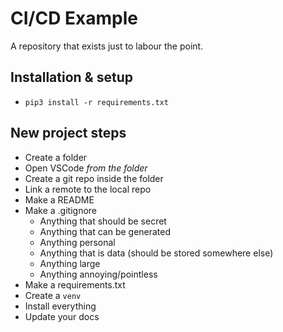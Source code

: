 # CI/CD Example

A repository that exists just to labour the point.

## Installation & setup

- `pip3 install -r requirements.txt`

## New project steps

- Create a folder
- Open VSCode *from the folder*
- Create a git repo inside the folder
- Link a remote to the local repo
- Make a README
- Make a .gitignore
  - Anything that should be secret
  - Anything that can be generated
  - Anything personal
  - Anything that is data (should be stored somewhere else)
  - Anything large
  - Anything annoying/pointless
- Make a requirements.txt
- Create a `venv`
- Install everything
- Update your docs